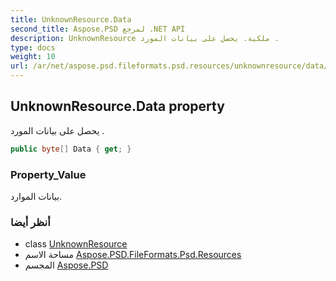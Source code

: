 ```yaml
---
title: UnknownResource.Data
second_title: Aspose.PSD لمرجع .NET API
description: UnknownResource ملكية. يحصل على بيانات المورد .
type: docs
weight: 10
url: /ar/net/aspose.psd.fileformats.psd.resources/unknownresource/data/
---
```

## UnknownResource.Data property

يحصل على بيانات المورد .

```csharp
public byte[] Data { get; }
```

### Property_Value

بيانات الموارد.

### أنظر أيضا

* class [UnknownResource](../)
* مساحة الاسم [Aspose.PSD.FileFormats.Psd.Resources](../../unknownresource/)
* المجسم [Aspose.PSD](../../../)


